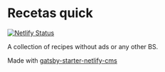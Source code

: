 # Recetas quick

[![Netlify Status](https://api.netlify.com/api/v1/badges/b654c94e-08a6-4b79-b443-7837581b1d8d/deploy-status)](https://app.netlify.com/sites/gatsby-starter-netlify-cms-ci/deploys)

A collection of recipes without ads or any other BS.

Made with [gatsby-starter-netlify-cms](https://github.com/netlify-templates/gatsby-starter-netlify-cms)